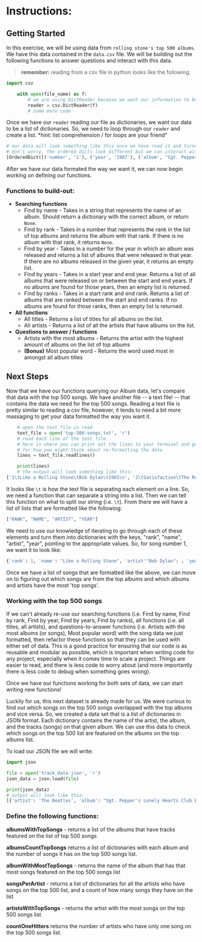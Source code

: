 
# Instructions:

## Getting Started
In this exercise, we will be using data from `rolling stone's top 500 albums`. We have this data contained in the `data.csv` file. We will be building out the following functions to answer questions and interact with this data.

> **remember:** reading from a csv file in python looks like the following:

```python 
import csv

    with open(file_name) as f:
        # we are using DictReader because we want our information to be in dictionary format.
        reader = csv.DictReader(f)
        # some more code
```

Once we have our `reader` reading our file as dictionaries, we want our data to be a list of dictionaries. So, we need to loop through our `reader` and create a list. *hint: list comprehension / for loops are your friend"

```python
# our data will look something like this once we have read it and turned it into a list of `OrderedDict`s
# don't worry, the ordered dicts look different but we can interact with them the same way we do normal dicts
[OrderedDict([('number', '1'), ('year', '1967'), ('album', "Sgt. Pepper's Lonely Hearts Club Band"), ('artist', 'The Beatles'), ('genre', 'Rock'), ('subgenre', 'Rock & Roll, Psychedelic Rock')]), OrderedDict([('number', '2'), ('year', '1966'), ('album', 'Pet Sounds'), ('artist', 'The Beach Boys'), ('genre', 'Rock'), ('subgenre', 'Pop Rock, Psychedelic Rock')]), OrderedDict([('number', '3'), ('year', '1966'), ('album', 'Revolver'), ('artist', 'The Beatles'), ('genre', 'Rock'), ('subgenre', 'Psychedelic Rock, Pop Rock')])]
```

After we have our data formated the way we want it, we can now begin working on defining our functions.


### Functions to build-out:

* **Searching functions**
  * Find by name - Takes in a string that represents the name of an album. Should return a dictionary with the correct album, or return `None`.
  * Find by rank - Takes in a number that represents the rank in the list of top albums and returns the album with that rank. If there is no album with that rank, it returns `None`.
  * Find by year - Takes in a number for the year in which an album was released and returns a list of albums that were released in that year. If there are no albums released in the given year, it returns an empty list.
  * Find by years - Takes in a start year and end year. Returns a list of all albums that were released on or between the start and end years. If no albums are found for those years, then an empty list is returned. 
  * Find by ranks - Takes in a start rank and end rank. Returns a list of albums that are ranked between the start and end ranks. If no albums are found for those ranks, then an empty list is returned.
* **All functions**
  * All titles - Returns a list of titles for all albums on the list.
  * All artists - Returns a list of all the artists that have albums on the list.
* **Questions to answer / functions**
  * Artists with the most albums - Returns the artist with the highest amount of albums on the list of top albums 
  * **(Bonus)** Most popular word - Returns the word used most in amongst all album titles


## Next Steps

Now that we have our functions querying our Album data, let's compare that data with the top 500 songs. We have another file -- a text file! -- that contains the data we need for the top 500 songs. Reading a text file is pretty similar to reading a csv file, however, it tends to need a bit more massaging to get your data formatted the way you want it.

```python
    # open the text file in read
    text_file = open('top-500-songs.txt', 'r')
    # read each line of the text file
    # here is where you can print out the lines to your terminal and get an idea 
    # for how you might think about re-formatting the data
    lines = text_file.readlines()

    print(lines)
    # the output will look something like this:
['1\tLike a Rolling Stone\tBob Dylan\t1965\n', '2\tSatisfaction\tThe Rolling Stones\t1965\n', '3\tImagine\tJohn Lennon\t1971\n', "4\tWhat's Going On\tMarvin Gaye\t1971\n", '5\tRespect\tAretha Franklin\t1967\n', '6\tGood Vibrations\tThe Beach Boys\t1966\n', '7\tJohnny B. Goode\tChuck Berry\t1958\n', '8\tHey Jude\tThe Beatles\t1968\n', ...]
```

It looks like `\t` is how the text file is separating each element on a line. So, we need a function that can separate a string into a list. Then we can tell this function on what to split our string (i.e. `\t`). From there we will have a list of lists that are formatted like the following:
```python
["RANK", "NAME", "ARTIST", "YEAR"]
```
We need to use our knowledge of iterating to go through each of these elements and turn them into dictionaries with the keys, "rank", "name", "artist", "year", pointing to the appropriate values. So, for song number 1, we want it to look like:
```python
{'rank': 1, 'name': "Like a Rolling Stone", 'artist'"Bob Dylan": , 'year': 1965}
```

Once we have a list of songs that are formatted like the above, we can move on to figuring out which songs are from the top albums and which albums and artists have the most 'top songs'.

### Working with the top 500 songs

If we can't already re-use our searching functions (i.e. Find by name, Find by rank, Find by year, Find by years, Find by ranks), all functions (i.e. all titles, all artists), and questions-to-answer functions (i.e. Artists with the most albums (or songs), Most popular word) with the song data we just formatted, then refactor these functions so that they can be used with either set of data. This is a good practice for ensuring that our code is as reusable and modular as possible, which is important when writing code for any project, especially when it comes time to scale a project. Things are easier to read, and there is less code to worry about (and more importantly there is less code to debug when something goes wrong).

Once we have our functions working for both sets of data, we can start writing new functions!

Luckily for us, this next dataset is already made for us. We were curious to find out which songs on the top 500 songs overlapped with the top albums and vice versa. So, we created a data set that is a list of dictionaries in JSON format. Each dictionary contains the name of the artist, the album, and the tracks (songs) on that given album. We can use this data to check which songs on the top 500 list are featured on the albums on the top albums list.

To load our JSON file we will write:

```python
import json

file = open('track_data.json', 'r')
json_data = json.load(file)

print(json_data)
# output will look like this:
[{'artist': 'The Beatles', 'album': "Sgt. Pepper's Lonely Hearts Club Band", 'tracks': ["Sgt. Pepper's Lonely Hearts Club Band - Remix", 'With A Little Help From My Friends - Remix', 'Lucy In The Sky With Diamonds - Remix', 'Getting Better - Remix', 'Fixing A Hole - Remix', "She's Leaving Home - Remix", 'Being For The Benefit Of Mr. Kite! - Remix', 'Within You Without You - Remix', "When I'm Sixty-Four - Remix", 'Lovely Rita - Remix', 'Good Morning Good Morning - Remix', "Sgt. Pepper's Lonely Hearts Club Band (Reprise) - Remix", 'A Day In The Life - Remix', "Sgt. Pepper's Lonely Hearts Club Band - Take 9 And Speech", 'With A Little Help From My Friends - Take 1 / False Start And Take 2 / Instrumental', 'Lucy In The Sky With Diamonds - Take 1', 'Getting Better - Take 1 / Instrumental And Speech At The End', 'Fixing A Hole - Speech And Take 3', "She's Leaving Home - Take 1 / Instrumental", 'Being For The Benefit Of Mr. Kite! - Take 4', 'Within You Without You - Take 1 / Indian Instruments', "When I'm Sixty-Four - Take 2", 'Lovely Rita - Speech And Take 9', 'Good Morning Good Morning - Take 8', "Sgt. Pepper's Lonely Hearts Club Band (Reprise) - Speech And Take 8", 'A Day In The Life - Take 1 With Hums', 'Strawberry Fields Forever - Take 7', 'Strawberry Fields Forever - Take 26', 'Strawberry Fields Forever - Stereo Mix 2015', 'Penny Lane - Take 6 / Instrumental', 'Penny Lane - Stereo Mix 2017']}, {'artist': 'The Beach Boys', 'album': 'Pet Sounds', 'tracks': ["Wouldn't It Be Nice - Digitally Remastered 96", 'You Still Believe In Me - Digitally Remastered 96', "That's Not Me - 1996 Digital Remaster", "Don't Talk (Put Your Head On My Shoulder) - 1996 Digital Remaster", "I'm Waiting For The Day - Digitally Remastered 96", "Let's Go Away For Awhile - Digitally Remastered 96", 'Sloop John B - 1996 - Remaster', 'God Only Knows - 1997 - Remaster', "I Know There's An Answer - Digitally Remastered 96", 'Here Today - Digitally Remastered 96', "I Just Wasn't Made For These Times - Digitally Remastered 96", 'Pet Sounds - Digitally Remastered 96', 'Caroline, No - 1996 Digital Remaster', 'Hang On To Your Ego', "Wouldn't It Be Nice - 2000 - Remaster", 'You Still Believe In Me - 1996 Digital Remaster', "That's Not Me - 1996 Digital Remaster", "Don't Talk (Put Your Head On My Shoulder) - 1996 Digital Remaster", "I'm Waiting For The Day - 1996 Digital Remaster", "Let's Go Away For Awhile - 1996 Digital Remaster", 'Sloop John B - 1996 Digital Remaster', 'God Only Knows - 1996 Digital Remaster', "I Know There's An Answer - 1996 Digital Remaster", 'Here Today - 1996 Digital Remaster', "I Just Wasn't Made For These Times - 1996 Digital Remaster", 'Pet Sounds - 1996 Digital Remaster', 'Caroline, No - 1996 Digital Remaster']}, {'artist': 'The Beatles', 'album': 'Revolver', 'tracks': ['Taxman - Remastered', 'Eleanor Rigby - Remastered', "I'm Only Sleeping - Remastered", 'Love You To - Remastered', 'Here, There And Everywhere - Remastered', 'Yellow Submarine - Remastered', 'She Said She Said - Remastered', 'Good Day Sunshine - Remastered', 'And Your Bird Can Sing - Remastered', 'For No One - Remastered', 'Doctor Robert - Remastered', 'I Want To Tell You - Remastered', 'Got To Get You Into My Life - Remastered', 'Tomorrow Never Knows - Remastered']}, {'artist': 'Bob Dylan', 'album': 'Highway 61 Revisited', 'tracks': ['Like a Rolling Stone', 'Tombstone Blues', 'It Takes a Lot to Laugh, It Takes a Train to Cry', 'From a Buick 6', 'Ballad of a Thin Man', 'Queen Jane Approximately', 'Highway 61 Revisited', "Just Like Tom Thumb's Blues", 'Desolation Row']}, ...]
```

### Define the following functions:


**albumsWithTopSongs** - returns a list of the albums that have tracks featured on the list of top 500 songs

**albumsCountTopSongs** returns a list of dictionaries with each album and the number of songs it has on the top 500 songs list. 

**albumWithMostTopSongs** - returns the name of the album that has that most songs featured on the top 500 songs list

**songsPerArtist** - returns a list of dictionaries for all the artists who have songs on the top 500 list, and a count of how many songs they have on the list

**artistsWithTopSongs** - returns the artist with the most songs on the top 500 songs list

**countOneHitters** returns the number of artists who have only one song on the top 500 songs list. 
